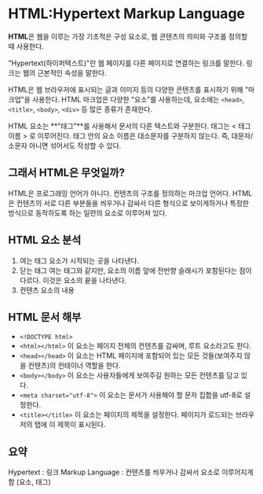 # HTML:Hypertext Markup Language

**HTML**은 웹을 이루는 가장 기초적은 구성 요소로, 웹 콘텐츠의 의미와 구조를 정의할 때 사용한다.

"Hypertext(하이퍼텍스트)"란 웹 페이지를 다른 페이지로 연결하는 링크를 말한다. 링크는 웹의 근본적인 속성을 말한다.

HTML은 웹 브라우저에 표시되는 글과 이미지 등의 다양한 콘텐츠를 표시하기 위해 "마크업"을 사용한다. HTML 마크업은 다양한 "요소"를 사용하는데, 요소에는 `<head>`, `<title>`, `<body>`, `<div>` 등 많은 종류가 존재한다.

HTML 요소는 **"태그"**를 사용해서 문서의 다른 텍스트와 구분한다. 태그는 < 태그이름 > 로 이루어진다. 태그 안의 요소 이름은 대소문자를 구분하지 않는다. 즉, 대문자/소문자 아니면 섞어서도 작성할 수 있다.

## 그래서 HTML은 무엇일까?

HTML은 프로그래밍 언어가 아니다. 컨텐츠의 구조를 정의하는 마크업 언어다. HTML은 컨텐츠의 서로 다른 부분들을 씌우거나 감싸서 다른 형식으로 보이게하거나 특정한 방식으로 동작하도록 하는 일련의 요소로 이루어져 있다.

## HTML 요소 분석

1. 여는 태그
   요소가 시작되는 곳을 나타낸다.
2. 닫는 태그
   여는 태그와 같지만, 요소의 이름 앞에 전반향 슬래시가 포함된다는 점이 다르다. 이것은 요소의 끝을 나타낸다.
3. 컨텐츠
   요소의 내용

## HTML 문서 해부

- `<!DOCTYPE html>`
- `<html></html>`
  이 요소는 페이지 전체의 컨텐츠를 감싸며, 루트 요소라고도 한다.
- `<head></head>`
  이 요소는 HTML 페이지에 포함되어 있는 모든 것들(보여주지 않을 컨텐츠)의 컨테이너 역할을 한다.
- `<body></body>`
  이 요소는 사용자들에게 보여주길 원하는 모든 컨텐츠를 담고 있다.
- `<meta charset="utf-8">`
  이 요소는 문서가 사용해야 할 문자 집합을 utf-8로 설정한다.
- `<title></title>`
  이 요소는 페이지의 제목을 설정한다. 페이지가 로드되는 브라우저의 탭에 이 제목이 표시된다.

## 요약

Hypertext : 링크
Markup Language : 컨텐츠를 씌우거나 감싸서 요소로 이루어지게 함 (요소, 태그)
